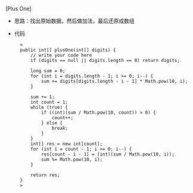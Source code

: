 [Plus One]
* 思路：找出原始数据，然后做加法，最后还原成数组
* 代码

        <
        public int[] plusOne(int[] digits) {
            // write your code here
            if (digits == null || digits.length == 0) return digits;
            
            long sum = 0;
            for (int i = digits.length - 1; i >= 0; i--) {
                sum += digits[digits.length - i - 1] * Math.pow(10, i);
            }
            
            sum += 1;
            int count = 1;
            while (true) {
                if ((int)(sum / Math.pow(10, count)) > 0) {
                    count++;
                } else {
                    break;
                } 
            }
            int[] res = new int[count];
            for (int i = count - 1; i >= 0; i--) {
                res[count - i - 1] = (int)(sum / Math.pow(10, i));
                sum %= Math.pow(10, i);
            }
            
            return res;
        }
        >